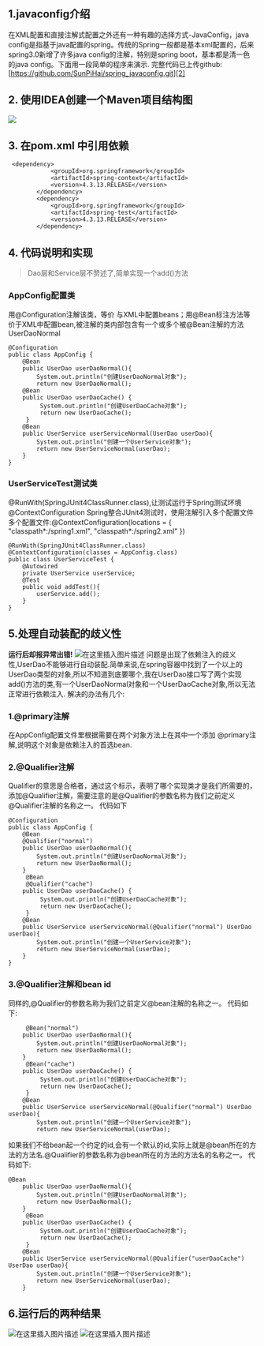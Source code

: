 ## 1.javaconfig介绍
在XML配置和直接注解式配置之外还有一种有趣的选择方式-JavaConfig，java config是指基于java配置的spring。传统的Spring一般都是基本xml配置的，后来spring3.0新增了许多java config的注解，特别是spring boot，基本都是清一色的java config。下面用一段简单的程序来演示.
完整代码已上传github:[https://github.com/SunPiHai/spring_javaconfig.git][2]

## 2. 使用IDEA创建一个Maven项目结构图
![](https://img-blog.csdnimg.cn/20190316172144814.PNG?x-oss-process=image/watermark,type_ZmFuZ3poZW5naGVpdGk,shadow_10,text_aHR0cHM6Ly9ibG9nLmNzZG4ubmV0L3FxXzQxNTcwNjk5,size_16,color_FFFFFF,t_70)
## 3. 在pom.xml 中引用依赖
```
 <dependency>
            <groupId>org.springframework</groupId>
            <artifactId>spring-context</artifactId>
            <version>4.3.13.RELEASE</version>
        </dependency>
        <dependency>
            <groupId>org.springframework</groupId>
            <artifactId>spring-test</artifactId>
            <version>4.3.13.RELEASE</version>
        </dependency>
```

## 4. 代码说明和实现
> Dao层和Service层不赘述了,简单实现一个add()方法

### AppConfig配置类

用@Configuration注解该类，等价 与XML中配置beans；用@Bean标注方法等价于XML中配置bean,被注解的类内部包含有一个或多个被@Bean注解的方法
UserDaoNormal
```
@Configuration
public class AppConfig {
    @Bean
    public UserDao userDaoNormal(){
        System.out.println("创建UserDaoNormal对象");
        return new UserDaoNormal();
    @Bean
    public UserDao userDaoCache() {
         System.out.println("创建UserDaoCache对象");
         return new UserDaoCache();
     }
    @Bean
    public UserService userServiceNormal(UserDao userDao){
        System.out.println("创建一个UserService对象");
        return new UserServiceNormal(userDao);
    }
}
```
### UserServiceTest测试类
@RunWith(SpringJUnit4ClassRunner.class),让测试运行于Spring测试环境
@ContextConfiguration Spring整合JUnit4测试时，使用注解引入多个配置文件
多个配置文件:@ContextConfiguration(locations = { "classpath*:/spring1.xml", "classpath*:/spring2.xml" }) 

```
@RunWith(SpringJUnit4ClassRunner.class)
@ContextConfiguration(classes = AppConfig.class)
public class UserServiceTest {
    @Autowired
    private UserService userService;
    @Test
    public void addTest(){
        userService.add();
    }
}

```
##  5.处理自动装配的歧义性
**运行后却报异常出错!**
![在这里插入图片描述](https://img-blog.csdnimg.cn/20190316163414835.PNG)
问题是出现了依赖注入的歧义性,UserDao不能够进行自动装配.简单来说,在spring容器中找到了一个以上的UserDao类型的对象,所以不知道到底要哪个,我在UserDao接口写了两个实现add()方法的类,有一个UserDaoNormal对象和一个UserDaoCache对象,所以无法正常进行依赖注入.
解决的办法有几个:


### 1.@primary注解
在AppConfig配置文件里根据需要在两个对象方法上在其中一个添加 @primary注解,说明这个对象是依赖注入的首选bean.

### 2.@Qualifier注解
Qualifier的意思是合格者，通过这个标示，表明了哪个实现类才是我们所需要的，添加@Qualifier注解，需要注意的是@Qualifier的参数名称为我们之前定义@Qualifier注解的名称之一。
代码如下
```
@Configuration
public class AppConfig {
    @Bean
    @Qualifier("normal")
    public UserDao userDaoNormal(){
        System.out.println("创建UserDaoNormal对象");
        return new UserDaoNormal();
    }
     @Bean
     @Qualifier("cache")
    public UserDao userDaoCache() {
         System.out.println("创建UserDaoCache对象");
         return new UserDaoCache();
     }
    @Bean
    public UserService userServiceNormal(@Qualifier("normal") UserDao userDao){
        System.out.println("创建一个UserService对象");
        return new UserServiceNormal(userDao);
    }
}
```

### 3.@Qualifier注解和bean id
同样的,@Qualifier的参数名称为我们之前定义@bean注解的名称之一。
代码如下:

```
     @Bean("normal")
    public UserDao userDaoNormal(){
        System.out.println("创建UserDaoNormal对象");
        return new UserDaoNormal();
    }
     @Bean("cache")
    public UserDao userDaoCache() {
         System.out.println("创建UserDaoCache对象");
         return new UserDaoCache();
     }
    @Bean
    public UserService userServiceNormal(@Qualifier("normal") UserDao userDao){
        System.out.println("创建一个UserService对象");
        return new UserServiceNormal(userDao);
```
如果我们不给bean起一个约定的id,会有一个默认的id,实际上就是@bean所在的方法的方法名.@Qualifier的参数名称为@bean所在的方法的方法名的名称之一。
代码如下:

```
@Bean
    public UserDao userDaoNormal(){
        System.out.println("创建UserDaoNormal对象");
        return new UserDaoNormal();
    }
     @Bean
    public UserDao userDaoCache() {
         System.out.println("创建UserDaoCache对象");
         return new UserDaoCache();
     }
    @Bean
    public UserService userServiceNormal(@Qualifier("userDaoCache") UserDao userDao){
        System.out.println("创建一个UserService对象");
        return new UserServiceNormal(userDao);
    }
```

## 6.运行后的两种结果

![在这里插入图片描述](https://img-blog.csdnimg.cn/20190316163437205.PNG)
![在这里插入图片描述](https://img-blog.csdnimg.cn/20190316163445216.PNG)
